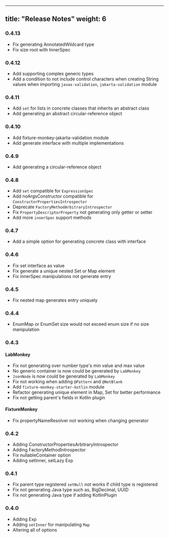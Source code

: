 
---
title: "Release Notes"
weight: 6
---
### 0.4.13
* Fix generating AnnotatedWildcard type
* Fix size root with InnerSpec

### 0.4.12
* Add supporting complex generic types
* Add a condition to not include control characters when creating String values when importing `javax-validation`, `jakarta-validation` module 

### 0.4.11
* Add `set` for lists in concrete classes that inherits an abstract class
* Add generating an abstract circular-reference object

### 0.4.10
* Add fixture-monkey-jakarta-validation module
* Add generate interface with multiple implementations

### 0.4.9
* Add generating a circular-reference object

### 0.4.8
* Add `set` compatible for `ExpressionSpec`
* Add noArgsConstructor compatible for `ConstructorPropertiesIntrospector`
* Deprecate `FactoryMethodArbitraryIntrospector`
* Fix `PropertyDescriptorProperty` not generating only getter or setter
* Add more `innerSpec` support methods

### 0.4.7
* Add a simple option for generating concrete class with interface

### 0.4.6
* Fix set interface as value
* Fix generate a unique nested Set or Map element
* Fix innerSpec manipulations not generate entry

### 0.4.5
* Fix nested map generates entry uniquely

### 0.4.4
* EnumMap or EnumSet size would not exceed enum size if no size manipulation

### 0.4.3
#### LabMonkey
* Fix not generating over number type's min value and max value
* No generic container is now could be generated by `LabMonkey`
* `JsonNode` is now could be generated by `LabMonkey`
* Fix not working when adding `@Pattern` and `@NotBlank`
* Add `fixture-monkey-starter-kotlin` module
* Refactor generating unique element in Map, Set for better performance
* Fix not getting parent's fields in Kotlin plugin

#### FixtureMonkey
* Fix propertyNameResolver not working when changing generator

### 0.4.2
* Adding ConstructorPropertiesArbitraryIntrospector
* Adding FactoryMethodIntrospector
* Fix nullableContainer option
* Adding setInner, setLazy Exp

### 0.4.1
* Fix parent type registered `setNull` not works if child type is registered  
* Fix not generating Java type such as, BigDecimal, UUID
* Fix not generating Java type if adding KotlinPlugin

### 0.4.0
* Adding Exp
* Adding `setInner` for manipulating `Map`
* Altering all of options
